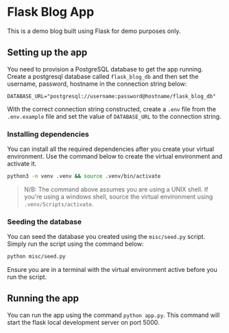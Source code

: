 # Flask Blog App

This is a demo blog built using Flask for demo purposes only.

## Setting up the app

You need to provision a PostgreSQL database to get the app running. Create a postgresql database called `flask_blog_db` and then set the username, password, hostname in the connection string below:

```
DATABASE_URL="postgresql://username:password@hostname/flask_blog_db"
```

With the correct connection string constructed, create a `.env` file from the `.env.example` file and set the value of `DATABASE_URL` to the connection string.

### Installing dependencies

You can install all the required dependencies after you create your virtual environment. Use the command below to create the virtual environment and activate it.

```sh
python3 -m venv .venv && source .venv/bin/activate
```

> N/B: The command above assumes you are using a UNIX shell. If you're using a windows shell, source the virtual environment using `.venv/Scripts/activate`.

### Seeding the database

You can seed the database you created using the `misc/seed.py` script. Simply run the script using the command below:

```sh
python misc/seed.py
```

Ensure you are in a terminal with the virtual environment active before you run the script.

## Running the app

You can run the app using the command `python app.py`. This command will start the flask local development server on port 5000.

